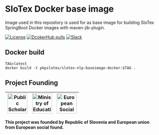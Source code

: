 # SloTex Docker base image

Image used in this repository is used for as base image for building SloTex
SpringBoot Docker images with maven-jib-plugin.

[![License](https://img.shields.io/github/license/MediusINC/slotex-nlp-baseimage-docker)]( https://github.com/MediusInc/slotex-nlp-baseimage-docker/blob/master/LICENSE.md)
[![DcokerHub pulls](https://img.shields.io/docker/pulls/pkpslotex/slotex-nlp-baseimage-docker.svg)](https://hub.docker.com/r/pkpslotex/slotex-nlp-baseimage-docker)
[![Slack](https://img.shields.io/badge/slack-@pkp2019-yellow.svg?logo=slack)](https://join.slack.com/t/pkp2019-slotex/shared_invite/enQtNzkwNTk5MDMyOTc2LTNhOTQ0MTU3ZDMzMDM2NDRhYTRlNWRkOWRmZTk0N2YzNmExNDliYTU1NGI4NWFjNjFhNTFkNTcyNzhlZGIzZmU)


## Docker build

```
TAG=latest
docker build -t pkpslotex/slotex-nlp-baseimage-docker:$TAG .
```

## Project Founding

|  <img alt="Public Scholarship, Development, Disability and Maintenence Fund of the Republic of Slovenia" src="https://slotex.si/images/logo-sklad.svg" height="65" /> |  <img alt="Ministry of Education, Science and Sport" src="https://slotex.si/images/logo-mizs.svg" height="65"/> |  <img alt="European Social Fund" src="https://slotex.si/images/logo-pkp.svg" height="65"/> |
| --- | --- | --- |

**This project was founded by Republic of Slovenia and European union from European social found.**
